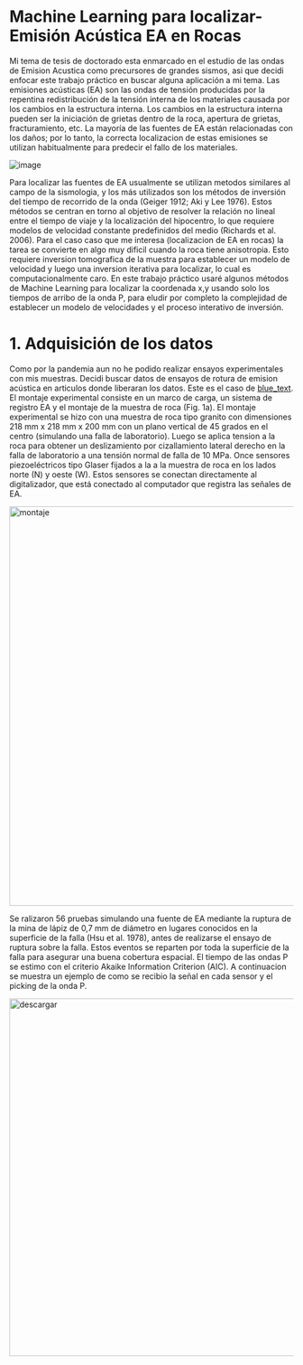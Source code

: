 # Machine Learning para localizar-Emisión Acústica EA en Rocas

Mi tema de tesis de doctorado esta enmarcado en el estudio de las ondas de Emision Acustica como precursores de grandes sismos, asi que decidi enfocar este trabajo práctico en buscar alguna aplicación a mi tema. Las emisiones acústicas (EA) son las ondas de tensión producidas por la repentina redistribución de la tensión interna de los materiales causada por los cambios en la estructura interna. Los cambios en la estructura interna pueden ser la iniciación de grietas dentro de la roca, apertura de grietas, fracturamiento, etc. La mayoría de las fuentes de EA están relacionadas con los daños; por lo tanto, la correcta localizacion de estas emisiones se utilizan habitualmente para predecir el fallo de los materiales. 

![image](https://github.com/AlejandraRocks/-Machine-Learning-para-localizar-Emisi-n-Ac-stica-EA-en-Rocas-/assets/69768600/0dc72c51-48af-4cb4-85ee-7edcc8a97122)

Para localizar las fuentes de EA usualmente se utilizan metodos similares al campo de la sismologia, y los más utilizados son los métodos de inversión del tiempo de recorrido de la onda (Geiger 1912; Aki y Lee 1976). Estos métodos se centran en torno al objetivo de resolver la relación no lineal entre el tiempo de viaje y la localización del hipocentro, lo que requiere modelos de velocidad constante predefinidos del medio (Richards et al.
2006). Para el caso caso que me interesa (localizacion de EA en rocas) la tarea se convierte en algo muy dificil cuando la roca tiene anisotropia. Esto requiere inversion tomografica de la muestra para establecer un modelo de velocidad y luego una inversion iterativa para localizar, lo cual es computacionalmente caro. En este trabajo práctico usaré algunos métodos de  Machine Learning para localizar la coordenada x,y usando solo los tiempos de arribo de la onda P, para eludir por completo la complejidad de establecer un modelo de velocidades y el proceso interativo de inversión. 

# **1. Adquisición de los datos**

Como por la pandemia aun no he podido realizar ensayos experimentales con mis muestras. Decidi buscar datos de ensayos de rotura de emision acústica en articulos donde liberaran los datos. Este es el caso de [blue_text](https://en.x-mol.com/paper/article/1225011219574341632). El montaje experimental consiste en un marco de carga, un sistema de registro EA  y el montaje de la muestra de roca (Fig. 1a). El montaje experimental se hizo con una muestra de roca tipo granito con dimensiones 218 mm x 218 mm x 200 mm  con un plano vertical de 45 grados en el centro (simulando una falla de laboratorio). Luego se aplica tension a la roca para obtener un deslizamiento por cizallamiento lateral derecho
en la falla de laboratorio a una tensión normal de falla de 10 MPa. Once sensores  piezoeléctricos  tipo Glaser fijados a la
a la muestra de roca en los lados norte (N) y oeste (W). Estos sensores se conectan directamente al digitalizador, que está conectado al computador  que registra las señales de EA.

<img width="707" alt="montaje" src="https://github.com/AlejandraRocks/-Machine-Learning-para-localizar-Emisi-n-Ac-stica-EA-en-Rocas-/assets/69768600/495ff562-0cd7-4c70-991c-2deb2b49f521">

Se ralizaron 56 pruebas simulando una fuente de  EA mediante la 
ruptura de la mina de lápiz de 0,7 mm de diámetro en lugares conocidos
en la superficie de la falla (Hsu et al. 1978), antes de realizarse el ensayo de ruptura sobre la falla. Estos eventos se reparten por
toda la  superficie de la falla para asegurar una buena cobertura espacial. El tiempo de las ondas P se estimo con el criterio Akaike Information Criterion (AIC). A continuacion se muestra un ejemplo de como se recibio la señal en cada sensor y el picking de la onda P.

<img width="633" alt="descargar" src="https://github.com/AlejandraRocks/-Machine-Learning-para-localizar-Emisi-n-Ac-stica-EA-en-Rocas-/assets/69768600/3cdfecb7-b22a-498c-98b7-9854ba3baa46">








